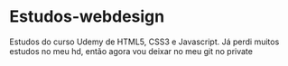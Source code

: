 # Estudos-webdesign
Estudos do curso Udemy de HTML5, CSS3 e Javascript. Já perdi muitos estudos no meu hd, então agora vou deixar no meu git no private

